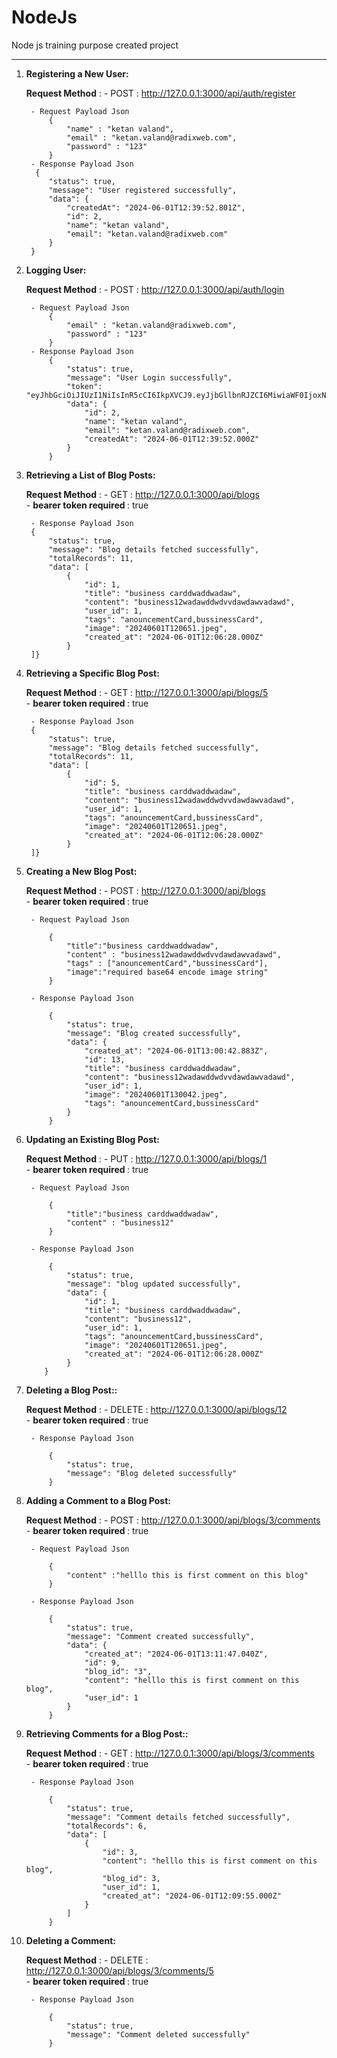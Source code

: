 # NodeJs
Node js training purpose created project
<hr>

1. <b>Registering a New User:</b>

    <b>Request Method</b> : - POST : http://127.0.0.1:3000/api/auth/register <br>

        - Request Payload Json
            {
                "name" : "ketan valand",
                "email" : "ketan.valand@radixweb.com",
                "password" : "123"
            }
        - Response Payload Json
         {
            "status": true,
            "message": "User registered successfully",
            "data": {
                "createdAt": "2024-06-01T12:39:52.801Z",
                "id": 2,
                "name": "ketan valand",
                "email": "ketan.valand@radixweb.com"
            }
        }

1. <b>Logging User:</b>

    <b>Request Method</b> : - POST : http://127.0.0.1:3000/api/auth/login <br>

        - Request Payload Json
            {
                "email" : "ketan.valand@radixweb.com",
                "password" : "123"
            }
        - Response Payload Json
            {
                "status": true,
                "message": "User Login successfully",
                "token": "eyJhbGciOiJIUzI1NiIsInR5cCI6IkpXVCJ9.eyJjbGllbnRJZCI6MiwiaWF0IjoxNzE3MjQ2MTQ3LCJleHAiOjE3MTczMzI1NDd9.NjY9r40GTSC01PUfOHPuHZwxAdNbYju9MWXyC1PD6v8",
                "data": {
                    "id": 2,
                    "name": "ketan valand",
                    "email": "ketan.valand@radixweb.com",
                    "createdAt": "2024-06-01T12:39:52.000Z"
                }
            }


1. <b>Retrieving a List of Blog Posts:</b>

    <b>Request Method</b> : - GET : http://127.0.0.1:3000/api/blogs <br>
        - <b>bearer token required </b>: true

        - Response Payload Json
        {
            "status": true,
            "message": "Blog details fetched successfully",
            "totalRecords": 11,
            "data": [
                {
                    "id": 1,
                    "title": "business carddwaddwadaw",
                    "content": "business12wadawddwdvvdawdawvadawd",
                    "user_id": 1,
                    "tags": "anouncementCard,bussinessCard",
                    "image": "20240601T120651.jpeg",
                    "created_at": "2024-06-01T12:06:28.000Z"
                }
        ]}


1. <b>Retrieving a Specific Blog Post:</b>

    <b>Request Method</b> : - GET : http://127.0.0.1:3000/api/blogs/5 <br>
        - <b>bearer token required </b>: true

        - Response Payload Json
        {
            "status": true,
            "message": "Blog details fetched successfully",
            "totalRecords": 11,
            "data": [
                {
                    "id": 5,
                    "title": "business carddwaddwadaw",
                    "content": "business12wadawddwdvvdawdawvadawd",
                    "user_id": 1,
                    "tags": "anouncementCard,bussinessCard",
                    "image": "20240601T120651.jpeg",
                    "created_at": "2024-06-01T12:06:28.000Z"
                }
        ]}

1. <b>Creating a New Blog Post:</b>

    <b>Request Method</b> : - POST : http://127.0.0.1:3000/api/blogs <br>
        - <b>bearer token required </b>: true

        - Request Payload Json
           
            {
                "title":"business carddwaddwadaw",
                "content" : "business12wadawddwdvvdawdawvadawd",
                "tags" : ["anouncementCard","bussinessCard"],
                "image":"required base64 encode image string"
            }
           
        - Response Payload Json
        
            {
                "status": true,
                "message": "Blog created successfully",
                "data": {
                    "created_at": "2024-06-01T13:00:42.883Z",
                    "id": 13,
                    "title": "business carddwaddwadaw",
                    "content": "business12wadawddwdvvdawdawvadawd",
                    "user_id": 1,
                    "image": "20240601T130042.jpeg",
                    "tags": "anouncementCard,bussinessCard"
                }
            }
        


1. <b>Updating an Existing Blog Post:</b>

    <b>Request Method</b> : - PUT : http://127.0.0.1:3000/api/blogs/1 <br>
        - <b>bearer token required </b>: true

        - Request Payload Json
           
            {
                "title":"business carddwaddwadaw",
                "content" : "business12"
            }
           
        - Response Payload Json 
        
            {
                "status": true,
                "message": "blog updated successfully",
                "data": {
                    "id": 1,
                    "title": "business carddwaddwadaw",
                    "content": "business12",
                    "user_id": 1,
                    "tags": "anouncementCard,bussinessCard",
                    "image": "20240601T120651.jpeg",
                    "created_at": "2024-06-01T12:06:28.000Z"
                }
           }
        


1. <b>Deleting a Blog Post::</b>

    <b>Request Method</b> : - DELETE : http://127.0.0.1:3000/api/blogs/12 <br>
        - <b>bearer token required </b>: true

        - Response Payload Json 
        
            {
                "status": true,
                "message": "Blog deleted successfully"
            }
        


1. <b>Adding a Comment to a Blog Post:</b>

    <b>Request Method</b> : - POST : http://127.0.0.1:3000/api/blogs/3/comments <br>
        - <b>bearer token required </b>: true

        - Request Payload Json
           
            {
                "content" :"helllo this is first comment on this blog"
            }
           
        - Response Payload Json
        
            {
                "status": true,
                "message": "Comment created successfully",
                "data": {
                    "created_at": "2024-06-01T13:11:47.040Z",
                    "id": 9,
                    "blog_id": "3",
                    "content": "helllo this is first comment on this blog",
                    "user_id": 1
                }
            }
        


1. <b>Retrieving Comments for a Blog Post::</b>

    <b>Request Method</b> : - GET : http://127.0.0.1:3000/api/blogs/3/comments <br>
        - <b>bearer token required </b>: true

        - Response Payload Json
        
            {
                "status": true,
                "message": "Comment details fetched successfully",
                "totalRecords": 6,
                "data": [
                    {
                        "id": 3,
                        "content": "helllo this is first comment on this blog",
                        "blog_id": 3,
                        "user_id": 1,
                        "created_at": "2024-06-01T12:09:55.000Z"
                    }
                ]
            }
        


1. <b>Deleting a Comment:</b>

    <b>Request Method</b> : - DELETE : http://127.0.0.1:3000/api/blogs/3/comments/5 <br>
        - <b>bearer token required </b>: true

        - Response Payload Json
        
            {
                "status": true,
                "message": "Comment deleted successfully"
            }
        